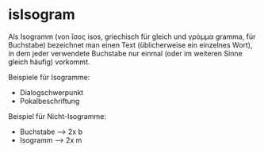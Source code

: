 # isIsogram

Als Isogramm (von ἴσος isos, griechisch für gleich und γράμμα gramma, für Buchstabe) bezeichnet man einen Text (üblicherweise ein einzelnes Wort), in dem jeder verwendete Buchstabe nur einmal (oder im weiteren Sinne gleich häufig) vorkommt.

Beispiele für Isogramme:

- Dialogschwerpunkt
- Pokalbeschriftung

Beispiel für Nicht-Isogramme:
- Buchstabe --> 2x b
- Isogramm --> 2x m
